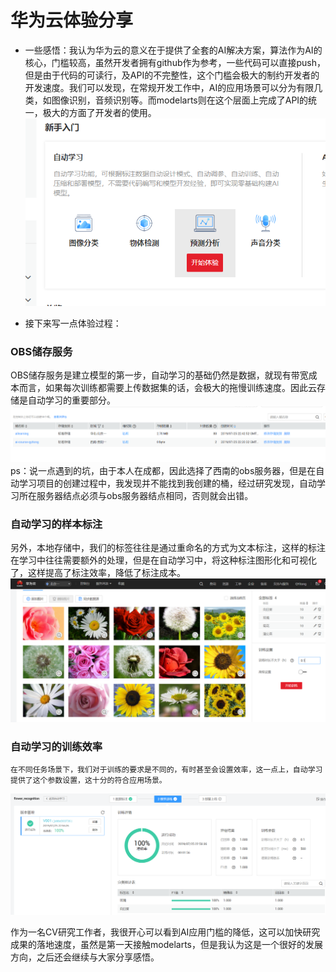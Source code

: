 # 华为云体验分享

- 一些感悟：我认为华为云的意义在于提供了全套的AI解决方案，算法作为AI的核心，门槛较高，虽然开发者拥有github作为参考，一些代码可以直接push，但是由于代码的可读行，及API的不完整性，这个门槛会极大的制约开发者的开发速度。我们可以发现，在常规开发工作中，AI的应用场景可以分为有限几类，如图像识别，音频识别等。而modelarts则在这个层面上完成了API的统一，极大的方面了开发者的使用。
![任务分类](https://github.com/xhqyt/image/blob/master/20190726002013.png?raw=true)

- 接下来写一点体验过程：

### OBS储存服务
   OBS储存服务是建立模型的第一步，自动学习的基础仍然是数据，就现有带宽成本而言，如果每次训练都需要上传数据集的话，会极大的拖慢训练速度。因此云存储是自动学习的重要部分。
![obs](https://github.com/xhqyt/image/blob/master/20190726002842.png?raw=true)
ps：说一点遇到的坑，由于本人在成都，因此选择了西南的obs服务器，但是在自动学习项目的创建过程中，我发现并不能找到我创建的桶，经过研究发现，自动学习所在服务器结点必须与obs服务器结点相同，否则就会出错。
### 自动学习的样本标注
   另外，本地存储中，我们的标签往往是通过重命名的方式为文本标注，这样的标注在学习中往往需要额外的处理，但是在自动学习中，将这种标注图形化和可视化了，这样提高了标注效率，降低了标注成本。
![biaozhu](https://github.com/xhqyt/image/blob/master/biaozhu.png?raw=true)

### 自动学习的训练效率
    在不同任务场景下，我们对于训练的要求是不同的，有时甚至会设置效率，这一点上，自动学习提供了这个参数设置，这十分的符合应用场景。
![shijian](https://github.com/xhqyt/image/blob/master/shijian.png?raw=true)


   作为一名CV研究工作者，我很开心可以看到AI应用门槛的降低，这可以加快研究成果的落地速度，虽然是第一天接触modelarts，但是我认为这是一个很好的发展方向，之后还会继续与大家分享感悟。
